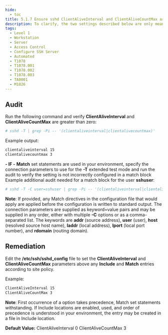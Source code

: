 ```yaml
---
hide:
  - toc
title: 5.1.7 Ensure sshd ClientAliveInterval and ClientAliveCountMax are configured
description: To clarify, the two settings described below are only meant for idle connections from a protocol perspective and are not meant to check if the user is active or not. An idle user does not mean an idle connection. SSH does not and never had, intentionally, the capability to drop idle users. In SSH versions before 8.2p1 there was a bug that caused these values to behave in such a manner that they were abused to disconnect idle users. This bug has been resolved in 8.2p1 and thus it can no longer be abused disconnect idle users.
tags:
  - Level 1
  - Workstation
  - Server
  - Access Control
  - Configure SSH Server
  - Automated
  - T1078
  - T1078.001
  - T1078.002
  - T1078.003
  - TA0001
  - M1026
---
```


## Audit
Run the following command and verify **ClientAliveInterval** and **ClientAliveCountMax** are greater than zero:
```bash
# sshd -T | grep -Pi -- '(clientaliveinterval|clientalivecountmax)'
```

Example output:
```bash
clientaliveinterval 15
clientalivecountmax 3
```

**- IF -** **Match** set statements are used in your environment, specify the connection parameters to use for the **-T** extended test mode and run the audit to verify the setting is not incorrectly configured in a match block
Example additional audit needed for a match block for the user **sshuser**:
```bash
# sshd -T -C user=sshuser | grep -Pi -- '(clientaliveinterval|clientalivecountmax)'
```

**Note**: If provided, any Match directives in the configuration file that would apply are applied before the configuration is written to standard output. The connection parameters are supplied as keyword=value pairs and may be supplied in any order, either with multiple **-C** options or as a comma-separated list. The keywords are **addr** (source address), **user** (user), **host** (resolved source host name), **laddr** (local address), **lport** (local port number), and **rdomain** (routing domain).

## Remediation
Edit the **/etc/ssh/sshd_config** file to set the **ClientAliveInterval** and **ClientAliveCountMax** parameters above any **Include** and **Match** entries according to site policy.

Example:
```bash
ClientAliveInterval 15
ClientAliveCountMax 3
```

**Note**: First occurrence of a option takes precedence, Match set statements withstanding. If Include locations are enabled, used, and order of precedence is understood in your environment, the entry may be created in a file in Include location.

**Default Value:**
ClientAliveInterval 0
ClientAliveCountMax 3
